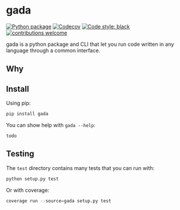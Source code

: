 # gada

[![Python package](https://img.shields.io/github/workflow/status/gadalang/gada/Python%20package)](https://github.com/gadalang/gada/actions/workflows/python-package.yml)
[![Codecov](https://img.shields.io/codecov/c/gh/gadalang/gada?token=FDUD389KFM)](https://codecov.io/gh/gadalang/gada)
[![Code style: black](https://img.shields.io/badge/code%20style-black-000000.svg)](https://github.com/psf/black)
[![contributions welcome](https://img.shields.io/badge/contributions-welcome-brightgreen.svg?style=flat)](https://github.com/gadalang/gada/issues)

gada is a python package and CLI that let you run code written in any language through a common interface.

## Why



## Install

Using pip:

```bash
pip install gada
```

You can show help with `gada --help`:

```
todo

```

## Testing

The `test` directory contains many tests that you can run with:

```python
python setup.py test
```

Or with coverage:

```python
coverage run --source=gada setup.py test
```
